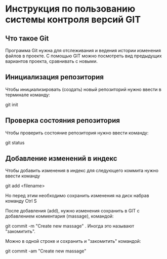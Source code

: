 # **Инструкция по пользованию системы контроля версий GIT**

## Что такое Git

Программа Git нужна для отслеживания и ведения истории изменения файлов в проекте. С помощью GIT можно посмотреть вид предыдущих вариантов проекта, сравнивать с новыми. 

## Инициализация репозитория

Чтобы инициализировать (создать) новый репозиторий нужно ввести в терминале команду:

git init
## Проверка состояния репозитория


Чтобы проверить состояние репозитория нужно ввести команду:

git status

## Добавление изменений в индекс

Чтобы добавить изменения в индекс для следующего коммита нужно ввести команду

git add \<filename>

Но перед этим необходимо сохранить изменения на диск набрав команду Ctrl S

После добавления (add), нужно изменения сохранить в GIT с добавлением комментария (massage), командой:

git commit -m "Create new massage" . 
Иногда это называют "закомитить".

Можно в одной строке и сохранить и "закомитить" командой:

git commit -am "Create new massage"

